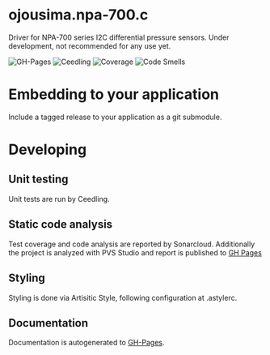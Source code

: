 # ojousima.npa-700.c
Driver for NPA-700 series I2C differential pressure sensors. Under development, not recommended for any use yet.

![GH-Pages](https://github.com/VentilatorCrowdFinland/vcf.npa-700.c/workflows/GH-Pages/badge.svg)
![Ceedling](https://github.com/VentilatorCrowdFinland/vcf.npa-700.c/workflows/Ceedling/badge.svg)
![Coverage](https://sonarcloud.io/api/project_badges/measure?project=VentilatorCrowdFinland_vcf.npa-700.c&metric=coverage)
![Code Smells](https://sonarcloud.io/api/project_badges/measure?project=VentilatorCrowdFinland_vcf.npa-700.c&metric=code_smells)

# Embedding to your application
Include a tagged release to your application as a git submodule. 

# Developing
## Unit testing
Unit tests are run by Ceedling.

## Static code analysis
Test coverage and code analysis are reported by Sonarcloud. Additionally the project is analyzed with PVS Studio and report is published to [GH Pages](https://ventilatorcrowdfinland.github.io/vcf.npa-700.c/fullhtml)

## Styling
Styling is done via Artisitic Style, following configuration at .astylerc. 

## Documentation
Documentation is autogenerated to [GH-Pages](https://ventilatorcrowdfinland.github.io/vcf.npa-700.c/).
